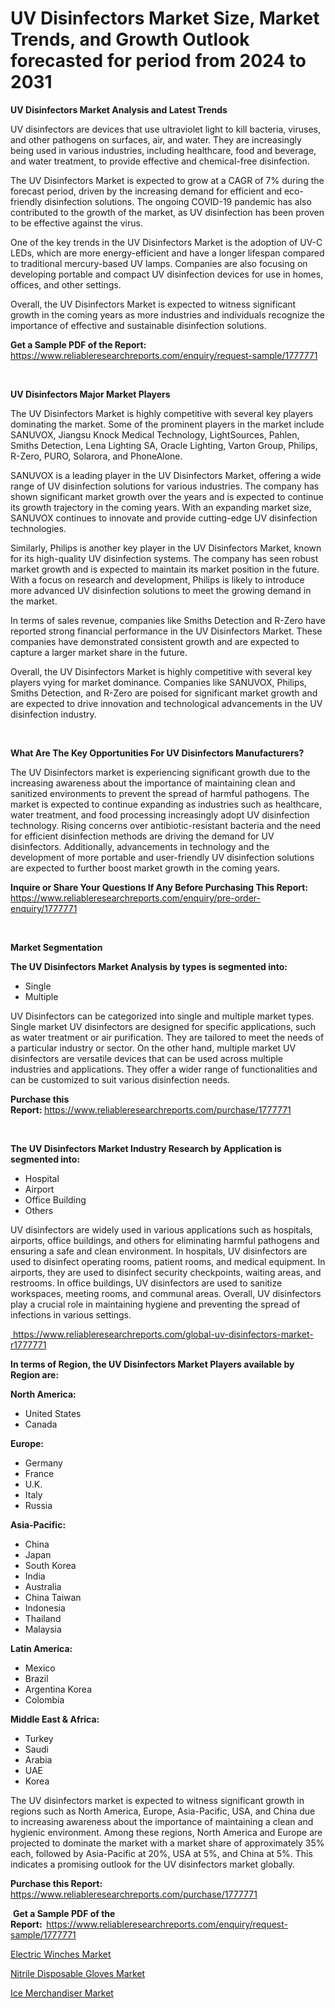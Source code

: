 <p><h1>UV Disinfectors Market Size, Market Trends, and Growth Outlook forecasted for period from 2024 to 2031</h1></p><p><strong>UV Disinfectors Market Analysis and Latest Trends</strong></p>
<p><p>UV disinfectors are devices that use ultraviolet light to kill bacteria, viruses, and other pathogens on surfaces, air, and water. They are increasingly being used in various industries, including healthcare, food and beverage, and water treatment, to provide effective and chemical-free disinfection.</p><p>The UV Disinfectors Market is expected to grow at a CAGR of 7% during the forecast period, driven by the increasing demand for efficient and eco-friendly disinfection solutions. The ongoing COVID-19 pandemic has also contributed to the growth of the market, as UV disinfection has been proven to be effective against the virus.</p><p>One of the key trends in the UV Disinfectors Market is the adoption of UV-C LEDs, which are more energy-efficient and have a longer lifespan compared to traditional mercury-based UV lamps. Companies are also focusing on developing portable and compact UV disinfection devices for use in homes, offices, and other settings.</p><p>Overall, the UV Disinfectors Market is expected to witness significant growth in the coming years as more industries and individuals recognize the importance of effective and sustainable disinfection solutions.</p></p>
<p><strong>Get a Sample PDF of the Report:&nbsp;</strong> <a href="https://www.reliableresearchreports.com/enquiry/request-sample/1777771">https://www.reliableresearchreports.com/enquiry/request-sample/1777771</a></p>
<p>&nbsp;</p>
<p><strong>UV Disinfectors Major Market Players</strong></p>
<p><p>The UV Disinfectors Market is highly competitive with several key players dominating the market. Some of the prominent players in the market include SANUVOX, Jiangsu Knock Medical Technology, LightSources, Pahlen, Smiths Detection, Lena Lighting SA, Oracle Lighting, Varton Group, Philips, R-Zero, PURO, Solarora, and PhoneAlone.</p><p>SANUVOX is a leading player in the UV Disinfectors Market, offering a wide range of UV disinfection solutions for various industries. The company has shown significant market growth over the years and is expected to continue its growth trajectory in the coming years. With an expanding market size, SANUVOX continues to innovate and provide cutting-edge UV disinfection technologies.</p><p>Similarly, Philips is another key player in the UV Disinfectors Market, known for its high-quality UV disinfection systems. The company has seen robust market growth and is expected to maintain its market position in the future. With a focus on research and development, Philips is likely to introduce more advanced UV disinfection solutions to meet the growing demand in the market.</p><p>In terms of sales revenue, companies like Smiths Detection and R-Zero have reported strong financial performance in the UV Disinfectors Market. These companies have demonstrated consistent growth and are expected to capture a larger market share in the future.</p><p>Overall, the UV Disinfectors Market is highly competitive with several key players vying for market dominance. Companies like SANUVOX, Philips, Smiths Detection, and R-Zero are poised for significant market growth and are expected to drive innovation and technological advancements in the UV disinfection industry.</p></p>
<p>&nbsp;</p>
<p><strong>What Are The Key Opportunities For UV Disinfectors Manufacturers?</strong></p>
<p><p>The UV Disinfectors market is experiencing significant growth due to the increasing awareness about the importance of maintaining clean and sanitized environments to prevent the spread of harmful pathogens. The market is expected to continue expanding as industries such as healthcare, water treatment, and food processing increasingly adopt UV disinfection technology. Rising concerns over antibiotic-resistant bacteria and the need for efficient disinfection methods are driving the demand for UV disinfectors. Additionally, advancements in technology and the development of more portable and user-friendly UV disinfection solutions are expected to further boost market growth in the coming years.</p></p>
<p><strong>Inquire or Share Your Questions If Any Before Purchasing This Report:</strong> <a href="https://www.reliableresearchreports.com/enquiry/pre-order-enquiry/1777771">https://www.reliableresearchreports.com/enquiry/pre-order-enquiry/1777771</a></p>
<p>&nbsp;</p>
<p><strong>Market Segmentation</strong></p>
<p><strong>The UV Disinfectors Market Analysis by types is segmented into:</strong></p>
<p><ul><li>Single</li><li>Multiple</li></ul></p>
<p><p>UV Disinfectors can be categorized into single and multiple market types. Single market UV disinfectors are designed for specific applications, such as water treatment or air purification. They are tailored to meet the needs of a particular industry or sector. On the other hand, multiple market UV disinfectors are versatile devices that can be used across multiple industries and applications. They offer a wider range of functionalities and can be customized to suit various disinfection needs.</p></p>
<p><strong>Purchase this Report:&nbsp;</strong><a href="https://www.reliableresearchreports.com/purchase/1777771">https://www.reliableresearchreports.com/purchase/1777771</a></p>
<p>&nbsp;</p>
<p><strong>The UV Disinfectors Market Industry Research by Application is segmented into:</strong></p>
<p><ul><li>Hospital</li><li>Airport</li><li>Office Building</li><li>Others</li></ul></p>
<p><p>UV disinfectors are widely used in various applications such as hospitals, airports, office buildings, and others for eliminating harmful pathogens and ensuring a safe and clean environment. In hospitals, UV disinfectors are used to disinfect operating rooms, patient rooms, and medical equipment. In airports, they are used to disinfect security checkpoints, waiting areas, and restrooms. In office buildings, UV disinfectors are used to sanitize workspaces, meeting rooms, and communal areas. Overall, UV disinfectors play a crucial role in maintaining hygiene and preventing the spread of infections in various settings.</p></p>
<p><a href="https://www.reliableresearchreports.com/global-uv-disinfectors-market-r1777771">&nbsp;https://www.reliableresearchreports.com/global-uv-disinfectors-market-r1777771</a></p>
<p><strong>In terms of Region, the UV Disinfectors Market Players available by Region are:</strong></p>
<p>
    <p> <strong> North America: </strong>
        <ul>
            <li>United States</li>
            <li>Canada</li>
        </ul>
        </p> 
    <p> <strong> Europe: </strong>
        <ul>
            <li>Germany</li>
            <li>France</li>
            <li>U.K.</li>
            <li>Italy</li>
            <li>Russia</li>
        </ul>
        </p> 
    <p> <strong> Asia-Pacific: </strong>
        <ul>
            <li>China</li>
            <li>Japan</li>
            <li>South Korea</li>
            <li>India</li>
            <li>Australia</li>
            <li>China Taiwan</li>
            <li>Indonesia</li>
            <li>Thailand</li>
            <li>Malaysia</li>
        </ul>
        </p> 
    <p> <strong> Latin America: </strong>
        <ul>
            <li>Mexico</li>
            <li>Brazil</li>
            <li>Argentina Korea</li>
            <li>Colombia</li>
        </ul>
        </p> 
    <p> <strong> Middle East & Africa: </strong>
        <ul>
            <li>Turkey</li>
            <li>Saudi</li>
            <li>Arabia</li>
            <li>UAE</li>
            <li>Korea</li>
        </ul>
    </p>
    </p>
<p><p>The UV disinfectors market is expected to witness significant growth in regions such as North America, Europe, Asia-Pacific, USA, and China due to increasing awareness about the importance of maintaining a clean and hygienic environment. Among these regions, North America and Europe are projected to dominate the market with a market share of approximately 35% each, followed by Asia-Pacific at 20%, USA at 5%, and China at 5%. This indicates a promising outlook for the UV disinfectors market globally.</p></p>
<p><strong>Purchase this Report: </strong><a href="https://www.reliableresearchreports.com/purchase/1777771">https://www.reliableresearchreports.com/purchase/1777771</a></p>
<p>&nbsp;<strong>Get a Sample PDF of the Report:&nbsp;&nbsp;</strong><a href="https://www.reliableresearchreports.com/enquiry/request-sample/1777771">https://www.reliableresearchreports.com/enquiry/request-sample/1777771</a></p>
<p><strong></strong></p>
<p><p><a href="https://www.linkedin.com/pulse/electric-winches-market-size-trends-complete-industry-c6b8e?trackingId=ZSMmjPuhRubwFTd7bt%2FgDA%3D%3D">Electric Winches Market</a></p><p><a href="https://www.linkedin.com/pulse/nitrile-disposable-gloves-market-insight-trends-growth-forecasted-bwjre?trackingId=ft%2B9MzFtv92JQKSz1NYMjg%3D%3D">Nitrile Disposable Gloves Market</a></p><p><a href="https://www.linkedin.com/pulse/ice-merchandiser-market-size-cagr-trends-2024-2030-impulse-insight-kitde?trackingId=jH5cg3c%2BysnwGKFS2BdMMQ%3D%3D">Ice Merchandiser Market</a></p></p>